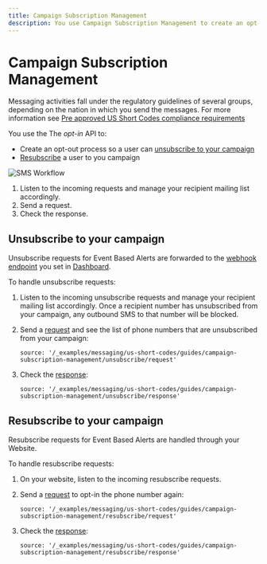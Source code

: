 ```yaml
---
title: Campaign Subscription Management
description: You use Campaign Subscription Management to create an opt-in and opt-out process for your users.
---
```


# Campaign Subscription Management

Messaging activities fall under the regulatory guidelines of several groups, depending on the nation in which you send the messages. For more information see [Pre approved US Short Codes compliance requirements](https://help.nexmo.com/hc/en-us/articles/204015403-Pre-approved-US-Short-Codes-compliance-requirements)

You use the The *opt-in* API to:

* Create an opt-out process so a user can [unsubscribe to your campaign](#unsubscribe-to-your-campaign)
* [Resubscribe](#resubscribe-to-your-campaign) a user to you campaign

![SMS Workflow](/assets/images/workflow_campaign_subscription_management.svg)

1. Listen to the incoming requests and manage your recipient mailing list accordingly.
2. Send a request.
3. Check the response.

## Unsubscribe to your campaign

Unsubscribe requests for Event Based Alerts are forwarded to the [webhook endpoint](/concepts/guides/webhooks) you set in [Dashboard](https://dashboard.nexmo.com/private/settings).

To handle unsubscribe requests:

1. Listen to the incoming unsubscribe requests and manage your recipient mailing list accordingly.
Once a recipient number has unsubscribed from your campaign, any outbound SMS to that number will be blocked.

2. Send a [request](/api/sms/us-short-codes/alerts/subscription#request) and see the list of phone numbers that are unsubscribed from your campaign:

    ```tabbed_examples
    source: '/_examples/messaging/us-short-codes/guides/campaign-subscription-management/unsubscribe/request'
    ```

3. Check the [response](/api/sms/us-short-codes/alerts/subscription#response):

    ```tabbed_examples
    source: '/_examples/messaging/us-short-codes/guides/campaign-subscription-management/unsubscribe/response'
    ```

## Resubscribe to your campaign

Resubscribe requests for Event Based Alerts are handled through your Website.

To handle resubscribe requests:

1. On your website, listen to the incoming resubscribe requests.

2. Send a [request](/api/sms/us-short-codes/alerts/subscription#request) to opt-in the phone number again:

    ```tabbed_examples
    source: '/_examples/messaging/us-short-codes/guides/campaign-subscription-management/resubscribe/request'
    ```

3. Check the [response](/api/sms/us-short-codes/alerts/subscription#response):

    ```tabbed_examples
    source: '/_examples/messaging/us-short-codes/guides/campaign-subscription-management/resubscribe/response'
    ```
